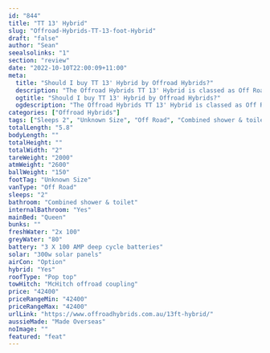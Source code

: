 ```yaml
---
id: "844"
title: "TT 13' Hybrid"
slug: "Offroad-Hybrids-TT-13-foot-Hybrid"
draft: "false"
author: "Sean"
seealsolinks: "1"
section: "review"
date: "2022-10-10T22:00:09+11:00"
meta:
  title: "Should I buy TT 13' Hybrid by Offroad Hybrids?"
  description: "The Offroad Hybrids TT 13' Hybrid is classed as Off Road, and sleeps 2 people. It is Made Overseas and comes in at Unknown Size. It generally has Combined shower & toilet."
  ogtitle: "Should I buy TT 13' Hybrid by Offroad Hybrids?"
  ogdescription: "The Offroad Hybrids TT 13' Hybrid is classed as Off Road, and sleeps 2 people. It is Made Overseas and comes in at Unknown Size. It generally has Combined shower & toilet."
categories: ["Offroad Hybrids"]
tags: ["Sleeps 2", "Unknown Size", "Off Road", "Combined shower & toilet", "Pop top", "Under 50k"]
totalLength: "5.8"
bodyLength: ""
totalHeight: ""
totalWidth: "2"
tareWeight: "2000"
atmWeight: "2600"
ballWeight: "150"
footTag: "Unknown Size"
vanType: "Off Road"
sleeps: "2"
bathroom: "Combined shower & toilet"
internalBathroom: "Yes"
mainBed: "Queen"
bunks: ""
freshWater: "2x 100"
greyWater: "80"
battery: "3 X 100 AMP deep cycle batteries"
solar: "300w solar panels"
airCon: "Option"
hybrid: "Yes"
roofType: "Pop top"
towHitch: "McHitch offroad coupling"
price: "42400"
priceRangeMin: "42400"
priceRangeMax: "42400"
urlLink: "https://www.offroadhybrids.com.au/13ft-hybrid/"
aussieMade: "Made Overseas"
noImage: ""
featured: "feat"
---
```


